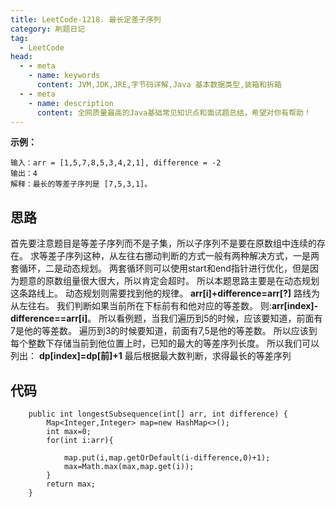 ```yaml
---
title: LeetCode-1218. 最长定差子序列
category: 刷题日记
tag:
  - LeetCode
head:
  - - meta
    - name: keywords
      content: JVM,JDK,JRE,字节码详解,Java 基本数据类型,装箱和拆箱
  - - meta
    - name: description
      content: 全网质量最高的Java基础常见知识点和面试题总结，希望对你有帮助！
---
```

**示例：**
```
输入：arr = [1,5,7,8,5,3,4,2,1], difference = -2
输出：4
解释：最长的等差子序列是 [7,5,3,1]。
```
## 思路
首先要注意题目是等差子序列而不是子集，所以子序列不是要在原数组中连续的存在。
求等差子序列这种，从左往右挪动判断的方式一般有两种解决方式，一是两套循环，二是动态规划。
两套循环则可以使用start和end指针进行优化，但是因为题意的原数组量很大很大，所以肯定会超时。
所以本题思路主要是在动态规划这条路线上。
动态规划则需要找到他的规律。
**arr[i]+difference=arr[?]**
路线为从左往右。
我们判断如果当前所在下标前有和他对应的等差数。
则:**arr[index]-difference==arr[i]**。
所以看例题，当我们遍历到5的时候，应该要知道，前面有7是他的等差数。
遍历到3的时候要知道，前面有7,5是他的等差数。
所以应该到每个整数下存储当前到他位置上时，已知的最大的等差序列长度。
所以我们可以列出：
**dp[index]=dp[前]+1**
最后根据最大数判断，求得最长的等差序列

## 代码
```
    public int longestSubsequence(int[] arr, int difference) {
        Map<Integer,Integer> map=new HashMap<>();
        int max=0;
        for(int i:arr){

            map.put(i,map.getOrDefault(i-difference,0)+1);
            max=Math.max(max,map.get(i));
        }
        return max;
    }
```

